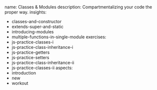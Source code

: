 name: Classes & Modules
description: Compartmentalizing your code the proper way.
insights:
  - classes-and-constructor
  - extends-super-and-static
  - introducing-modules
  - multiple-functions-in-single-module
exercises:
  - js-practice-classes-i
  - js-practice-class-inheritance-i
  - js-practice-getters
  - js-practice-setters
  - js-practice-class-inheritance-ii
  - js-practice-classes-ii
aspects:
  - introduction
  - new
  - workout
 
